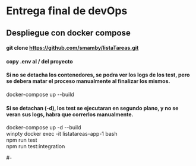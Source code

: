 # Entrega final de devOps

## Despliegue con docker compose
#### git clone https://github.com/smamby/listaTareas.git
#### copy .env al / del proyecto  
#### Si no se detacha los contenedores, se podra ver los logs de los test, pero se debera matar el proceso manualmente al finalizar los mismos.
docker-compose up --build  

#### Si se detachan (-d), los test se ejecutaran en segundo plano, y no se veran sus logs, habra que correrlos manualmente.
docker-compose up -d --build  
winpty docker exec -it listatareas-app-1 bash  
npm run test  
npm run test:integration  

#-